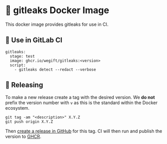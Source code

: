 # 🐋 gitleaks Docker Image

This docker image provides gitleaks for use in CI.

## 🦊 Use in GitLab CI

```
gitleaks:
  stage: test
  image: ghcr.io/wegift/gitleaks:<version>
  script:
    - gitleaks detect --redact --verbose
```

## 🛫 Releasing

To make a new release create a tag with the desired version. We **do not** prefix the version number with `v` as this is the standard within the Docker ecosystem.

```
git tag -am "<description>" X.Y.Z
git push origin X.Y.Z
```

Then [create a release in GitHub](https://github.com/wegift/pre-commit/releases/new) for this tag. CI will then run and publish the version to [GHCR](https://github.com/wegift/pre-commit/pkgs/container/pre-commit).
